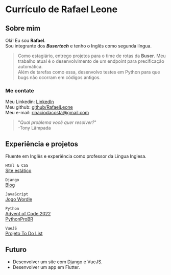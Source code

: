 # Currículo de Rafael Leone

## Sobre mim
Olá!
Eu sou **Rafael**.  
Sou integrante dos ***Busertech*** e tenho o Inglês como segunda língua.
> Como estagiário, entrego projetos para o time de rotas da <span class="buser">**Buser**</span>.
Meu trabalho atual é o desenvolvimento de um endpoint para precificação automática.  
Além de tarefas como essa, desenvolvo testes em Python para que bugs não ocorram em códigos antigos.

### Me contate
Meu Linkedin: [LinkedIn](https://www.linkedin.com/in/rafael-leone-4883b41a1/)  
Meu github: [github/RafaelLeone](https://github.com/RafaelLeone)  
Meu e-mail: rinaciodacosta@gmail.com
  

> "*Qual problema você quer resolver?*"  
> -Tony Lâmpada


## Experiência e projetos

Fluente em Inglês e experiência como professor da Língua Inglesa.

`Html & CSS`  
[Site estático](https://rafaelleone.github.io/d4-wordle-rafael-leone/)  
  
`Django`  
[Blog](https://rafaeleone26.pythonanywhere.com/)  
  
`JavaScript`  
[Jogo Wordle](https://rafaelleone.github.io/wordle_javascript2/)  
  
`Python`  
[Advent of Code 2022](https://github.com/RafaelLeone/adventofcode2022)  
[PythonProBR](https://github.com/RafaelLeone/lista-de-exercicios-python-brasil)  
  
`VueJS`  
[Projeto To Do List](https://github.com/RafaelLeone/vue-todo-vuetify)

## Futuro

- Desenvolver um site com Django e VueJS.  
- Desenvolver um app em Flutter.
